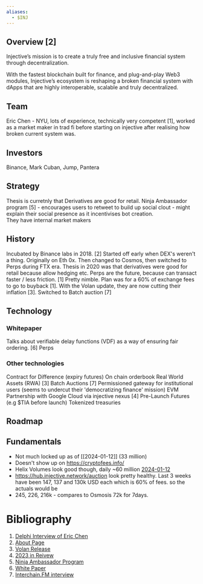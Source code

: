 ```yaml
---
aliases:
  - $INJ
---
```


## Overview [2]
Injective’s mission is to create a truly free and inclusive financial system through decentralization.

With the fastest blockchain built for finance, and plug-and-play Web3 modules, Injective’s ecosystem is reshaping a broken financial system with dApps that are highly interoperable, scalable and truly decentralized.

## Team
Eric Chen - NYU, lots of experience, technically very competent [1], worked as a market maker in trad fi before starting on injective after realising how broken current system was. 

## Investors
Binance, Mark Cuban, Jump, Pantera
## Strategy
Thesis is curretnly that Derivatives are good  for retail. 
Ninja Ambassador program [5] - encourages users to retweet to build up social clout - might explain their social presence as it incentivises bot creation.  
They have internal market makers 


## History
Incubated by Binance labs in 2018. [2] Started off early when DEX's weren't a thing. Originally on Eth 0x. Then changed to Cosmos, then switched to Perps during FTX era. Thesis in 2020 was that derivatives were good for retail because allow hedging etc. Perps are the future, because can transact faster / less friction. [1] Pretty nimble. Plan was for a 60% of exchange fees to go to buyback [1]. With the Volan update, they are now cutting their inflation [3]. Switched to Batch auction [7]

## Technology

### Whitepaper 
Talks about verifiable delay functions (VDF) as a way of ensuring fair ordering. [6]
Perps

### Other technologies
Contract for Difference (expiry futures)
On chain orderbook
Real World Assets (RWA) [3]
Batch Auctions [7]
Permissioned gateway for institutional users (seems to undercut their 'democratizing finance' mission)
EVM
Partnership with Google Cloud via injective nexus [4] 
Pre-Launch Futures (e.g $TIA before launch)
Tokenized treasuries

## Roadmap

## Fundamentals
- Not much locked up as of [[2024-01-12]] (33 million)
- Doesn't show up on https://cryptofees.info/
- Helix Volumes look good though, daily ~60 million [2024-01-12](2024-01-12)
- https://hub.injective.network/auction look pretty healthy. Last 3 weeks have been 147, 137 and 130k USD each which is 60% of fees. so the actuals would be
- 245, 226, 216k  - compares to Osmosis 72k for 7days. 



# Bibliography
1. [Delphi Interview of Eric Chen](https://overcast.fm/+O9LIGfppE) 
2. [About Page](https://injective.com/about)
3. [Volan Release](https://blog.injective.com/en/a-new-era-of-injective-the-volan-mainnet-upgrade/)
4. [2023 in Reivew](https://blog.injective.com/en/a-year-in-review-2023/)
5. [Ninja Ambassador Program](https://medium.com/@ArlandFarzad/unveiling-the-ninja-masters-ambassador-program-shaping-the-future-of-web3-finance-with-injective-8b547bc3f7b4#:~:text=The%20Ninja%20Masters%20Ambassador%20Program%20is%20Injective's%20latest%20initiative%2C%20designed,trajectory%20of%20Injective%20and%20Web3.)
6. [White Paper](attachments/7492999injective-protocol.pdf)
7. [Interchain.FM interview](https://overcast.fm/+VcmTj28Cc)